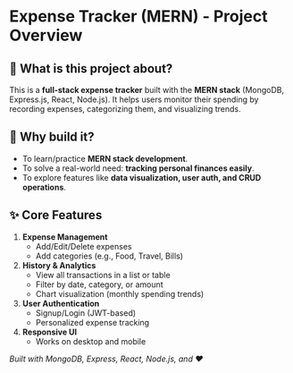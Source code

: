 ﻿# Expense Tracker (MERN) - Project Overview

## 🚀 What is this project about?
This is a **full-stack expense tracker** built with the **MERN stack** (MongoDB, Express.js, React, Node.js). It helps users monitor their spending by recording expenses, categorizing them, and visualizing trends.

## 🎯 Why build it?
- To learn/practice **MERN stack development**.
- To solve a real-world need: **tracking personal finances easily**.
- To explore features like **data visualization, user auth, and CRUD operations**.

## ✨ Core Features
1. **Expense Management**  
   - Add/Edit/Delete expenses  
   - Add categories (e.g., Food, Travel, Bills)  
2. **History & Analytics**  
   - View all transactions in a list or table  
   - Filter by date, category, or amount  
   - Chart visualization (monthly spending trends)  
3. **User Authentication**  
   - Signup/Login (JWT-based)  
   - Personalized expense tracking  
4. **Responsive UI**  
   - Works on desktop and mobile  

 
*Built with MongoDB, Express, React, Node.js, and ❤️*  
